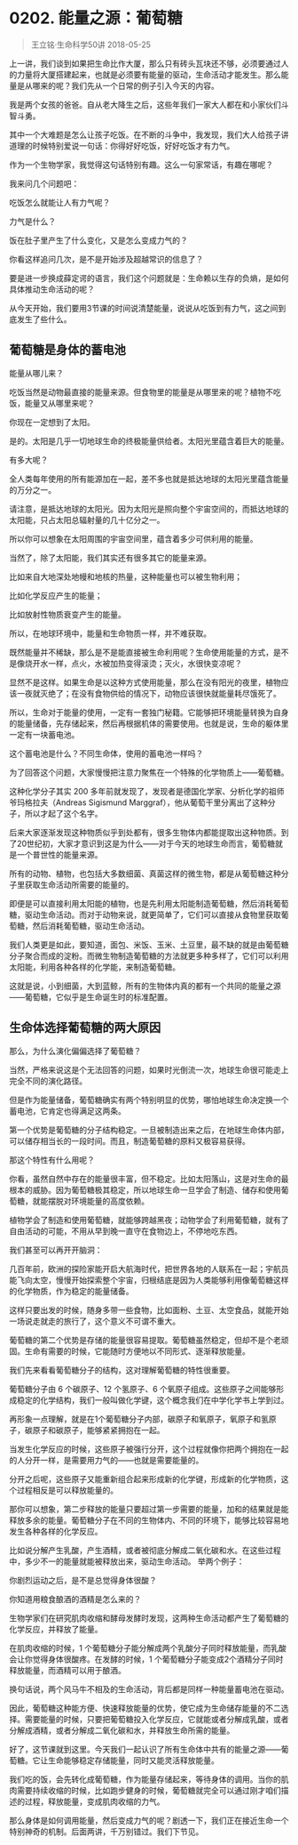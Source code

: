# 0202. 能量之源：葡萄糖
> 王立铭·生命科学50讲
2018-05-25

上一讲，我们谈到如果把生命比作大厦，那么只有砖头瓦块还不够，必须要通过人的力量将大厦搭建起来，也就是必须要有能量的驱动，生命活动才能发生。那么能量是从哪来的呢？我们先从一个日常的例子引入今天的内容。

我是两个女孩的爸爸。自从老大降生之后，这些年我们一家大人都在和小家伙们斗智斗勇。

其中一个大难题是怎么让孩子吃饭。在不断的斗争中，我发现，我们大人给孩子讲道理的时候特别爱说一句话：你得好好吃饭，好好吃饭才有力气。

作为一个生物学家，我觉得这句话特别有趣。这么一句家常话，有趣在哪呢？

我来问几个问题吧：

吃饭怎么就能让人有力气呢？

力气是什么？

饭在肚子里产生了什么变化，又是怎么变成力气的？

你看这样追问几次，是不是开始涉及超越常识的信息了？

要是进一步换成薛定谔的语言，我们这个问题就是：生命赖以生存的负熵，是如何具体推动生命活动的呢？

从今天开始，我们要用3节课的时间说清楚能量，说说从吃饭到有力气，这之间到底发生了些什么。

## 葡萄糖是身体的蓄电池
能量从哪儿来？

吃饭当然是动物最直接的能量来源。但食物里的能量是从哪里来的呢？植物不吃饭，能量又从哪里来呢？

你现在一定想到了太阳。

是的。太阳是几乎一切地球生命的终极能量供给者。太阳光里蕴含着巨大的能量。

有多大呢？

全人类每年使用的所有能源加在一起，差不多也就是抵达地球的太阳光里蕴含能量的万分之一。

请注意，是抵达地球的太阳光。因为太阳光是照向整个宇宙空间的，而抵达地球的太阳能，只占太阳总辐射量的几十亿分之一。

所以你可以想象在太阳周围的宇宙空间里，蕴含着多少可供利用的能量。

当然了，除了太阳能，我们其实还有很多其它的能量来源。

比如来自大地深处地幔和地核的热量，这种能量也可以被生物利用；

比如化学反应产生的能量；

比如放射性物质衰变产生的能量。

所以，在地球环境中，能量和生命物质一样，并不难获取。

既然能量并不稀缺，那么是不是能直接被生命利用呢？生命使用能量的方式，是不是像烧开水一样，点火，水被加热变得滚烫；灭火，水很快变凉呢？

显然不是这样。如果生命是以这种方式使用能量，那么在没有阳光的夜里，植物应该一夜就灭绝了；在没有食物供给的情况下，动物应该很快就能量耗尽饿死了。

所以，生命对于能量的使用，一定有一套独门秘籍。它能够把环境能量转换为自身的能量储备，先存储起来，然后再根据机体的需要使用。也就是说，生命的躯体里一定有一块蓄电池。

这个蓄电池是什么？不同生命体，使用的蓄电池一样吗？

为了回答这个问题，大家慢慢把注意力聚焦在一个特殊的化学物质上——葡萄糖。

这种化学分子其实 200 多年前就发现了，发现者是德国化学家、分析化学的祖师爷玛格拉夫（Andreas Sigismund Marggraf），他从葡萄干里分离出了这种分子，所以才起了这个名字。

后来大家逐渐发现这种物质似乎到处都有，很多生物体内都能提取出这种物质。到了20世纪初，大家才意识到这是为什么——对于今天的地球生命而言，葡萄糖就是一个普世性的能量来源。

所有的动物、植物，也包括大多数细菌、真菌这样的微生物，都是从葡萄糖这种分子里获取生命活动所需要的能量的。

即便是可以直接利用太阳能的植物，也是先利用太阳能制造葡萄糖，然后消耗葡萄糖，驱动生命活动。而对于动物来说，就更简单了，它们可以直接从食物里获取葡萄糖，然后消耗葡萄糖，驱动生命活动。

我们人类更是如此，要知道，面包、米饭、玉米、土豆里，最不缺的就是由葡萄糖分子聚合而成的淀粉。而微生物制造葡萄糖的方法就更多种多样了，它们可以利用太阳能，利用各种各样的化学能，来制造葡萄糖。

这就是说，小到细菌，大到蓝鲸，所有的生物体内真的都有一个共同的能量之源——葡萄糖，它似乎是生命诞生时的标准配置。

## 生命体选择葡萄糖的两大原因
那么，为什么演化偏偏选择了葡萄糖？ 

当然，严格来说这是个无法回答的问题，如果时光倒流一次，地球生命很可能走上完全不同的演化路径。

但是作为能量储备，葡萄糖确实有两个特别明显的优势，哪怕地球生命决定换一个蓄电池，它肯定也得满足这两条。

第一个优势是葡萄糖的分子结构稳定。一旦被制造出来之后，在地球生命体内部，可以储存相当长的一段时间。而且，制造葡萄糖的原料又极容易获得。

那这个特性有什么用呢？

你看，虽然自然中存在的能量很丰富，但不稳定。比如太阳落山，这是对生命的最根本的威胁。因为葡萄糖极其稳定，所以地球生命一旦学会了制造、储存和使用葡萄糖，就能摆脱对环境能量的高度依赖。

植物学会了制造和使用葡萄糖，就能够跨越黑夜；动物学会了利用葡萄糖，就有了自由活动的可能，不用从早到晚一直守在食物边上，不停地吃东西。

我们甚至可以再开开脑洞：

几百年前，欧洲的探险家能开启大航海时代，把世界各地的人联系在一起；宇航员能飞向太空，慢慢开始探索整个宇宙，归根结底是因为人类能够利用像葡萄糖这样的化学物质，作为稳定的能量储备。

这样只要出发的时候，随身多带一些食物，比如面粉、土豆、太空食品，就能开始一场说走就走的旅行了，这个意义不可谓不重大。

葡萄糖的第二个优势是存储的能量很容易提取。葡萄糖虽然稳定，但却不是个老顽固。生命有需要的时候，它能随时方便地以不同形式、逐渐释放能量。

我们先来看看葡萄糖分子的结构，这对理解葡萄糖的特性很重要。

葡萄糖分子由 6 个碳原子、12 个氢原子、6 个氧原子组成。这些原子之间能够形成稳定的化学结构，我们一般叫做化学键，这个概念我们在中学化学书上学到过。

再形象一点理解，就是在1个葡萄糖分子内部，碳原子和氧原子，氧原子和氢原子，碳原子和碳原子，能够紧紧拥抱在一起。

当发生化学反应的时候，这些原子被强行分开，这个过程就像你把两个拥抱在一起的人分开一样，是需要用力气的——也就是需要能量的。

分开之后呢，这些原子又能重新组合起来形成新的化学键，形成新的化学物质，这个过程相反是可以释放能量的。

那你可以想象，第二步释放的能量只要超过第一步需要的能量，加和的结果就是能释放多余的能量。葡萄糖分子在不同的生物体内、不同的环境下，能够比较容易地发生各种各样的化学反应。

比如说分解产生乳酸，产生酒精，或者被彻底分解成二氧化碳和水。在这些过程中，多少不一的能量就能被释放出来，驱动生命活动。
举两个例子：

你剧烈运动之后，是不是总觉得身体很酸？

你知道用粮食酿酒的酒精是怎么来的？

生物学家们在研究肌肉收缩和酵母发酵时发现，这两种生命活动都产生了葡萄糖的化学反应，并释放了能量。

在肌肉收缩的时候，1 个葡萄糖分子能分解成两个乳酸分子同时释放能量，而乳酸会让你觉得身体很酸疼。在发酵的时候，1 个葡萄糖分子能变成2个酒精分子同时释放能量，而酒精可以用于酿酒。

换句话说，两个风马牛不相及的生命活动，背后都是同样一种能量蓄电池在驱动。

因此，葡萄糖这种能方便、快速释放能量的优势，使它成为生命储存能量的不二选择。需要能量的时候，只要把葡萄糖投入化学反应，它就能或者分解成乳酸，或者分解成酒精，或者分解成二氧化碳和水，并释放生命所需的能量。 

好了，这节课就到这里。今天我们一起认识了所有生命体中共有的能量之源——葡萄糖。它让生命能够稳定存储能量，同时又能灵活释放能量。

我们吃的饭，会先转化成葡萄糖，作为能量存储起来，等待身体的调用。当你的肌肉需要持续收缩的时候，比如跑步健身的时候，葡萄糖就完全可以通过刚才咱们描述的过程，释放能量，变成肌肉收缩的力气。

那么身体是如何调用能量，然后变成力气的呢？剧透一下，我们正在接近生命一个特别神奇的机制。后面两讲，千万别错过。我们下节见。
